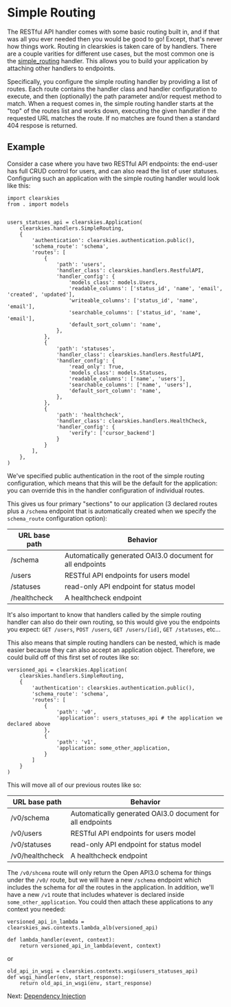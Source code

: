 # Simple Routing

The RESTful API handler comes with some basic routing built in, and if that was all you ever needed then you would be good to go!  Except, that's never how things work.  Routing in clearskies is taken care of by handlers.  There are a couple varities for different use cases, but the most common one is the [simple_routing](../src/clearskies/handlers/simple_routing.py) handler.  This allows you to build your application by attaching other handlers to endpoints.

Specifically, you configure the simple routing handler by providing a list of routes.  Each route contains the handler class and handler configuration to execute, and then (optionally) the path parameter and/or request method to match.  When a request comes in, the simple routing handler starts at the "top" of the routes list and works down, executing the given handler if the requested URL matches the route.  If no matches are found then a standard 404 respose is returned.

## Example

Consider a case where you have two RESTful API endpoints: the end-user has full CRUD control for users, and can also read the list of user statuses.  Configuring such an application with the simple routing handler would look like this:

```
import clearskies
from . import models


users_statuses_api = clearskies.Application(
    clearskies.handlers.SimpleRouting,
    {
        'authentication': clearskies.authentication.public(),
        'schema_route': 'schema',
        'routes': [
            {
                'path': 'users',
                'handler_class': clearskies.handlers.RestfulAPI,
                'handler_config': {
                    'models_class': models.Users,
                    'readable_columns': ['status_id', 'name', 'email', 'created', 'updated'],
                    'writeable_columns': ['status_id', 'name', 'email'],
                    'searchable_columns': ['status_id', 'name', 'email'],
                    'default_sort_column': 'name',
                },
            },
            {
                'path': 'statuses',
                'handler_class': clearskies.handlers.RestfulAPI,
                'handler_config': {
                    'read_only': True,
                    'models_class': models.Statuses,
                    'readable_columns': ['name', 'users'],
                    'searchable_columns': ['name', 'users'],
                    'default_sort_column': 'name',
                },
            },
            {
                'path': 'healthcheck',
                'handler_class': clearskies.handlers.HealthCheck,
                'handler_config': {
                    'verify': ['cursor_backend']
                }
            }
        ],
    },
)
```

We've specified public authentication in the root of the simple routing configuration, which means that this will be the default for the application: you can override this in the handler configuration of individual routes.

This gives us four primary "sections" to our application (3 declared routes plus a `/schema` endpoint that is automatically created when we specify the `schema_route` configuration option):

| URL base path | Behavior                                                  |
|---------------|-----------------------------------------------------------|
| /schema       | Automatically generated OAI3.0 document for all endpoints |
| /users        | RESTful API endpoints for users model                     |
| /statuses     | read-only API endpoint for status model                   |
| /healthcheck  | A healthcheck endpoint                                    |

It's also important to know that handlers called by the simple routing handler can also do their own routing, so this would give you the endpoints you expect: `GET /users`, `POST /users`, `GET /users/[id]`, `GET /statuses`, etc...

This also means that simple routing handlers can be nested, which is made easier because they can also accept an application object.  Therefore, we could build off of this first set of routes like so:

```
versioned_api = clearskies.Application(
    clearskies.handlers.SimpleRouting,
    {
        'authentication': clearskies.authentication.public(),
        'schema_route': 'schema',
        'routes': [
            {
                'path': 'v0',
                'application': users_statuses_api # the application we declared above
            },
            {
                'path': 'v1',
                'application: some_other_application,
            }
        ]
    }
)
```

This will move all of our previous routes like so:

| URL base path    | Behavior                                                  |
|------------------|-----------------------------------------------------------|
| /v0/schema       | Automatically generated OAI3.0 document for all endpoints |
| /v0/users        | RESTful API endpoints for users model                     |
| /v0/statuses     | read-only API endpoint for status model                   |
| /v0/healthcheck  | A healthcheck endpoint                                    |

The `/v0/shcema` route will only return the Open API3.0 schema for things under the `/v0/` route, but we will have a new `/schema` endpoint which includes the schema for _all_ the routes in the application.  In addition, we'll have a new `/v1` route that includes whatever is declared inside `some_other_application`.  You could then attach these applications to any context you needed:

```
versioned_api_in_lambda = clearskies_aws.contexts.lambda_alb(versioned_api)

def lambda_handler(event, context):
    return versioned_api_in_lambda(event, context)
```

or

```
old_api_in_wsgi = clearskies.contexts.wsgi(users_statuses_api)
def wsgi_handler(env, start_response):
    return old_api_in_wsgi(env, start_response)
```

Next: [Dependency Injection](./9_dependency_injection.md)
